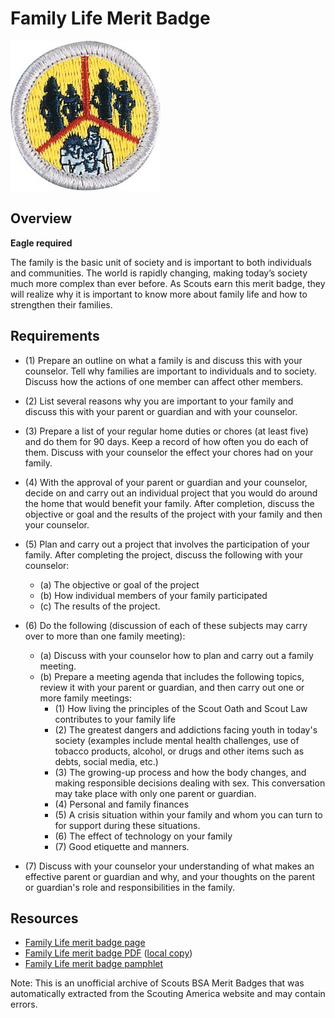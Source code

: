 

# Family Life Merit Badge

![Family Life Merit Badge](images/family-life-merit-badge.jpg)

## Overview

**Eagle required**

The family is the basic unit of society and is important to both individuals and communities. The world is rapidly changing, making today’s society much more complex than ever before. As Scouts earn this merit badge, they will realize why it is important to know more about family life and how to strengthen their families.

## Requirements

* (1) Prepare an outline on what a family is and discuss this with your counselor. Tell why families are important to individuals and to society. Discuss how the actions of one member can affect other members.
* (2) List several reasons why you are important to your family and discuss this with your parent or guardian and with your counselor.
* (3) Prepare a list of your regular home duties or chores (at least five) and do them for 90 days. Keep a record of how often you do each of them. Discuss with your counselor the effect your chores had on your family.
* (4) With the approval of your parent or guardian and your counselor, decide on and carry out an individual project that you would do around the home that would benefit your family. After completion, discuss the objective or goal and the results of the project with your family and then your counselor.
* (5) Plan and carry out a project that involves the participation of your family. After completing the project, discuss the following with your  counselor:
    * (a) The objective or goal of the project
    * (b) How individual members of your family participated
    * (c) The results of the project.


* (6) Do the following (discussion of each of these subjects may carry over to more than one family meeting):
    * (a) Discuss with your counselor how to plan and carry out a family meeting.
    * (b) Prepare a meeting agenda that includes the following topics, review it with your parent or guardian, and then carry out one or more family meetings:
        * (1) How living the principles of the Scout Oath and Scout Law contributes to your family life
        * (2) The greatest dangers and addictions facing youth in today's society (examples include mental health challenges, use of tobacco products, alcohol, or drugs and other items such as debts, social media, etc.)
        * (3) The growing-up process and how the body changes, and making responsible decisions dealing with sex. This conversation may take place with only one parent or guardian.
        * (4) Personal and family finances
        * (5) A crisis situation within your family and whom you can turn to for support during these situations.
        * (6) The effect of technology on your family
        * (7) Good etiquette and manners.




* (7) Discuss with your counselor your understanding of what makes an effective parent or guardian and why, and your thoughts on the parent or guardian's role and responsibilities in the family.


## Resources

- [Family Life merit badge page](https://www.scouting.org/merit-badges/family-life/)
- [Family Life merit badge PDF](https://filestore.scouting.org/filestore/Merit_Badge_ReqandRes/Pamphlets/Family%20Life_2025.pdf) ([local copy](files/family-life-merit-badge.pdf))
- [Family Life merit badge pamphlet](https://www.scoutshop.org/bsa-family-life-merit-badge-pamphlet-esboy-scouts-ofamerica-660410.html)

Note: This is an unofficial archive of Scouts BSA Merit Badges that was automatically extracted from the Scouting America website and may contain errors.